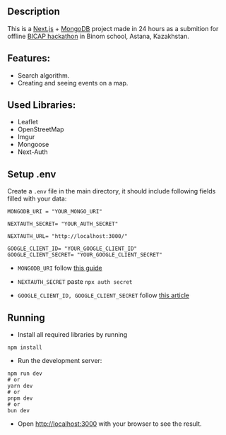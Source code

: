 ## Description
This is a [Next.js](https://nextjs.org) + [MongoDB](https://www.mongodb.com/products/platform/atlas-database) project made in 24 hours as a submition for offline [BICAP hackathon](https://capedu.kz/bicap) in Binom school, Astana, Kazakhstan. 

## Features:
- Search algorithm.
- Creating and seeing events on a map. 

## Used Libraries:
- Leaflet
- OpenStreetMap
- Imgur
- Mongoose
- Next-Auth

## Setup .env
Create a ```.env``` file in the main directory, it should include following fields filled with your data:

```
MONGODB_URI = "YOUR_MONGO_URI"

NEXTAUTH_SECRET= "YOUR_AUTH_SECRET"

NEXTAUTH_URL= "http://localhost:3000/"

GOOGLE_CLIENT_ID= "YOUR_GOOGLE_CLIENT_ID"
GOOGLE_CLIENT_SECRET= "YOUR_GOOGLE_CLIENT_SECRET"
```

- `MONGODB_URI` follow [this guide](https://youtu.be/VlJ2v6CcWMM?si=RdlKdwZ_yaskvzUq)

- `NEXTAUTH_SECRET` paste ```npx auth secret```

- `GOOGLE_CLIENT_ID, GOOGLE_CLIENT_SECRET` follow [this article](https://www.balbooa.com/help/gridbox-documentation/integrations/other/google-client-id)

## Running

- Install all required libraries by running
```
npm install
```

- Run the development server:

```
npm run dev
# or
yarn dev
# or
pnpm dev
# or
bun dev
```

- Open [http://localhost:3000](http://localhost:3000) with your browser to see the result.
